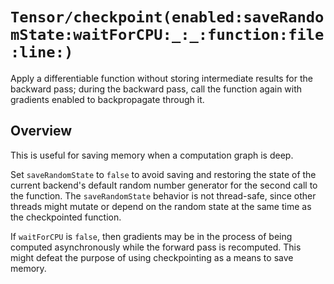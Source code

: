 # ``Tensor/checkpoint(enabled:saveRandomState:waitForCPU:_:_:function:file:line:)``

Apply a differentiable function without storing intermediate results for the backward pass; during the backward pass, call the function again with gradients enabled to backpropagate through it.

## Overview

This is useful for saving memory when a computation graph is deep.

Set `saveRandomState` to `false` to avoid saving and restoring the state of the current backend's default random number generator for the second call to the function. The `saveRandomState` behavior is not thread-safe, since other threads might mutate or depend on the random state at the same time as the checkpointed function.

If `waitForCPU` is `false`, then gradients may be in the process of being computed asynchronously while the forward pass is recomputed. This might defeat the purpose of using checkpointing as a means to save memory.
